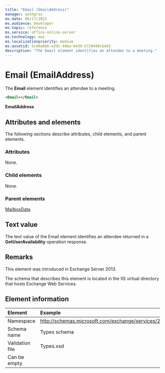 ```yaml
---
title: "Email (EmailAddress)"
manager: sethgros
ms.date: 09/17/2015
ms.audience: Developer
ms.topic: reference
ms.service: office-online-server
ms.technology: ews
ms.localizationpriority: medium
ms.assetid: 5c40a6b6-e2d1-44ba-b439-5720490cbd43
description: "The Email element identifies an attendee to a meeting."
---
```


# Email (EmailAddress)

The **Email** element identifies an attendee to a meeting. 
  
```XML
<Email></Email>
```

 **EmailAddress**
## Attributes and elements

The following sections describe attributes, child elements, and parent elements.
  
### Attributes

None.
  
### Child elements

None.
  
### Parent elements

[MailboxData](mailboxdata.md)
  
## Text value

The text value of the Email element identifies an attendee returned in a **GetUserAvailability** operation response. 
  
## Remarks

This element was introduced in Exchange Server 2013.
  
The schema that describes this element is located in the IIS virtual directory that hosts Exchange Web Services.
  
## Element information

| Element | Example |
|:-----|:-----|
|Namespace  <br/> |http://schemas.microsoft.com/exchange/services/2006/types  <br/> |
|Schema name  <br/> |Types schema  <br/> |
|Validation file  <br/> |Types.xsd  <br/> |
|Can be empty  <br/> ||
   

